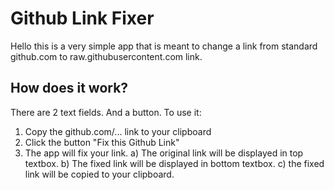 # Github Link Fixer
Hello this is a very simple app that is meant to change a link from standard github.com to raw.githubusercontent.com link.

## How does it work?
There are 2 text fields. And a button. To use it:

1. Copy the github.com/... link to your clipboard
2. Click the button "Fix this Github Link"
3. The app will fix your link.
   a) The original link will be displayed in top textbox.
   b) The fixed link will be displayed in bottom textbox.
   c) the fixed link will be copied to your clipboard.
